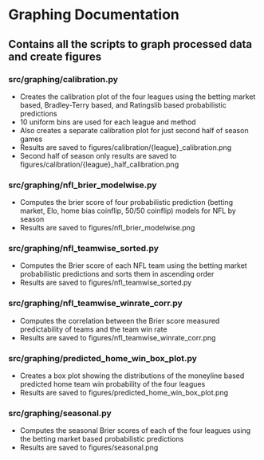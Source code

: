 # Graphing Documentation

## Contains all the scripts to graph processed data and create figures

### src/graphing/calibration.py
- Creates the calibration plot of the four leagues using the betting market based, Bradley-Terry based, and Ratingslib based probabilistic predictions
- 10 uniform bins are used for each league and method
- Also creates a separate calibration plot for just second half of season games
- Results are saved to figures/calibration/{league}_calibration.png
- Second half of season only results are saved to figures/calibration/{league}_half_calibration.png

### src/graphing/nfl_brier_modelwise.py
- Computes the brier score of four probabilistic prediction (betting market, Elo, home bias coinflip, 50/50 coinflip) models for NFL by season
- Results are saved to figures/nfl_brier_modelwise.png

### src/graphing/nfl_teamwise_sorted.py
- Computes the Brier score of each NFL team using the betting market probabilistic predictions and sorts them in ascending order
- Results are saved to figures/nfl_teamwise_sorted.py

### src/graphing/nfl_teamwise_winrate_corr.py
- Computes the correlation between the Brier score measured predictability of teams and the team win rate
- Results are saved to figures/nfl_teamwise_winrate_corr.png

### src/graphing/predicted_home_win_box_plot.py
- Creates a box plot showing the distributions of the moneyline based predicted home team win probability of the four leagues
- Results are saved to figures/predicted_home_win_box_plot.png

### src/graphing/seasonal.py
- Computes the seasonal Brier scores of each of the four leagues using the betting market based probabilistic predictions
- Results are saved to figures/seasonal.png
